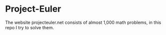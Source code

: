 # Project-Euler
The website projecteuler.net consists of almost 1,000 math problems, in this repo I try to solve them. 
